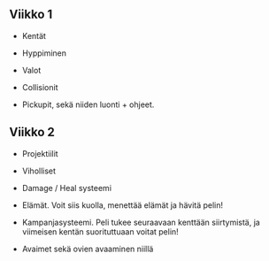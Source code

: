 ## Viikko 1

- Kentät

- Hyppiminen

- Valot

- Collisionit

- Pickupit, sekä niiden luonti + ohjeet. 

## Viikko 2

- Projektiilit

- Viholliset

- Damage / Heal systeemi

- Elämät. Voit siis kuolla, menettää elämät ja hävitä pelin!

- Kampanjasysteemi. Peli tukee seuraavaan kenttään siirtymistä, ja viimeisen kentän suorituttuaan voitat pelin!

- Avaimet sekä ovien avaaminen niillä